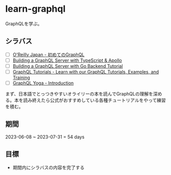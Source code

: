 # learn-graphql

GraphQLを学ぶ。

## シラバス

- [ ] [O'Reilly Japan - 初めてのGraphQL](https://www.oreilly.co.jp/books/9784873118932/)
- [ ] [Building a GraphQL Server with TypeScript & Apollo](https://www.howtographql.com/typescript-apollo/0-introduction/)
- [ ] [Building a GraphQL Server with Go Backend Tutorial](https://www.howtographql.com/graphql-go/0-introduction/)
- [ ] [GraphQL Tutorials - Learn with our GraphQL Tutorials, Examples, and Training](https://www.apollographql.com/tutorials/)
- [ ] [GraphQL Yoga - Introduction](https://the-guild.dev/graphql/yoga-server/tutorial/basic)

まず、日本語でとっつきやすいオライリーの本を読んでGraphQLの理解を深める。本を読み終えたら公式がおすすめしている各種チュートリアルをやって練習を積む。

## 期間

2023-06-08 ~ 2023-07-31 = 54 days

## 目標

- 期間内にシラバスの内容を完了する
